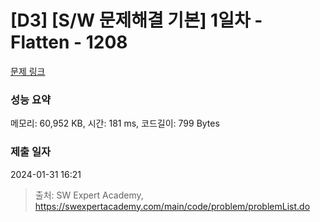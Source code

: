 # [D3] [S/W 문제해결 기본] 1일차 - Flatten - 1208 

[문제 링크](https://swexpertacademy.com/main/code/problem/problemDetail.do?contestProbId=AV139KOaABgCFAYh) 

### 성능 요약

메모리: 60,952 KB, 시간: 181 ms, 코드길이: 799 Bytes

### 제출 일자

2024-01-31 16:21



> 출처: SW Expert Academy, https://swexpertacademy.com/main/code/problem/problemList.do